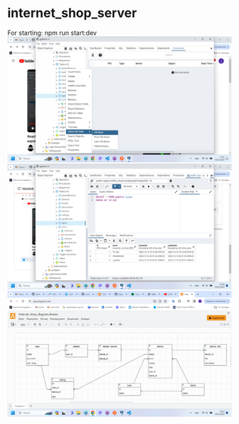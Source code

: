 # internet_shop_server

For starting: npm run start:dev
![Alt text](image.png)
![Alt text](image-1.png)
![Diagram for PostgressSql from diagrams.net](image-2.png)
